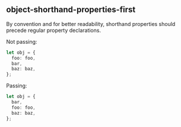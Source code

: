 ## object-shorthand-properties-first

By convention and for better readability, shorthand properties should precede regular property declarations.

Not passing:
```ts
let obj = {
  foo: foo,
  bar,
  baz: baz,
};
```

Passing:
```ts
let obj = {
  bar,
  foo: foo,
  baz: baz,
};
```
